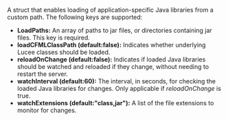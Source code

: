 A struct that enables loading of application-specific Java libraries from a custom path. The following keys are supported:

- **LoadPaths:** An array of paths to jar files, or directories containing jar files. This key is required.
- **loadCFMLClassPath (default:false):** Indicates whether underlying Lucee classes should be loaded.
- **reloadOnChange (default:false):** Indicates if loaded Java libraries should be watched and reloaded if they change, without needing to restart the server.
- **watchInterval (default:60):** The interval, in seconds, for checking the loaded Java libraries for changes. Only applicable if *reloadOnChange* is true.
- **watchExtensions (default:"class,jar"):** A list of the file extensions to monitor for changes.
